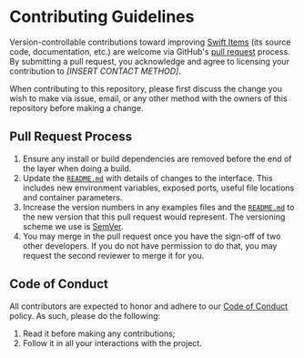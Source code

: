 # Contributing Guidelines

Version-controllable contributions toward improving [Swift Items](README.md) (its
source code, documentation, etc.) are welcome via GitHub's [pull request][PR]
process. By submitting a pull request, you acknowledge and agree to licensing
your contribution to *[INSERT CONTACT METHOD]*.

When contributing to this repository, please first discuss the change you wish
to make via issue, email, or any other method with the owners of this repository
before making a change.

## Pull Request Process

1. Ensure any install or build dependencies are removed before the end of the
   layer when doing a build.
2. Update the [`README.md`](README.md) with details of changes to the interface.
   This includes new environment variables, exposed ports, useful file locations
   and container parameters.
3. Increase the version numbers in any examples files and the [`README.md`](README.md)
   to the new version that this pull request would represent. The versioning
   scheme we use is [SemVer][SemVer].
4. You may merge in the pull request once you have the sign-off of two other
   developers. If you do not have permission to do that, you may request the
   second reviewer to merge it for you.

## Code of Conduct

All contributors are expected to honor and adhere to our [Code of Conduct](CODE_OF_CONDUCT.md) policy.
As such, please do the following:

1. Read it before making any contributions;
2. Follow it in all your interactions with the project.

[PR]: https://docs.github.com/en/github/collaborating-with-pull-requests/proposing-changes-to-your-work-with-pull-requests/about-pull-requests
[SemVer]: http://semver.org/

